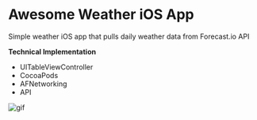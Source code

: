 # Awesome Weather iOS App
Simple weather iOS app that pulls daily weather data from Forecast.io API

**Technical Implementation**


* UITableViewController    
* CocoaPods  
* AFNetworking  
* API   

![gif](https://github.com/ayunav/weather-forecast-iOS-app/blob/master/Weather-Forecast.Io-API-App.gif)
